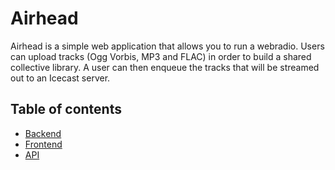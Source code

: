 # Airhead

Airhead is a simple web application that allows you to run a webradio.
Users can upload tracks (Ogg Vorbis, MP3 and FLAC) in order to build a
shared collective library. A user can then enqueue the tracks that will
be streamed out to an Icecast server.

## Table of contents

- [Backend](backend/README.md)
- [Frontend](frontend/README.md)
- [API](API.md)
